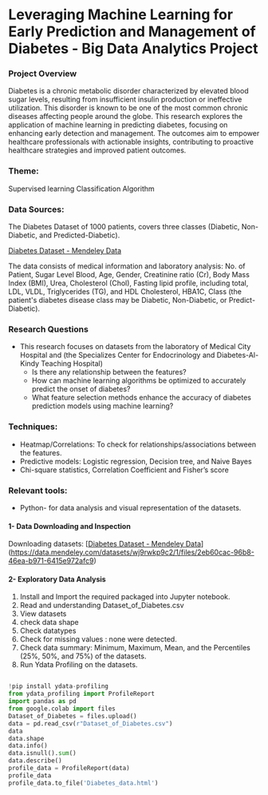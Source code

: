 # Leveraging Machine Learning for Early Prediction and Management of Diabetes -  Big Data Analytics Project 

### Project Overview

Diabetes is a chronic metabolic disorder characterized by elevated blood sugar levels, resulting from insufficient insulin production or ineffective utilization. This disorder is known to be one of the most common chronic diseases affecting people around the globe. 
This research explores the application of machine learning in predicting diabetes, focusing on enhancing early detection and management. The outcomes aim to empower healthcare professionals with actionable insights, contributing to proactive healthcare strategies and improved patient outcomes. 

### Theme: 
Supervised learning Classification Algorithm

### Data Sources:
The Diabetes Dataset of 1000 patients, covers three classes (Diabetic, Non-Diabetic, and Predicted-Diabetic).

[Diabetes Dataset - Mendeley Data](https://data.mendeley.com/datasets/wj9rwkp9c2/1)

The data consists of medical information and laboratory analysis: No. of Patient, Sugar Level Blood, Age, Gender, Creatinine ratio (Cr), Body Mass Index (BMI), Urea, Cholesterol (Chol), Fasting lipid profile, including total, LDL, VLDL, Triglycerides (TG), and HDL Cholesterol, HBA1C, Class (the patient's diabetes disease class may be Diabetic, Non-Diabetic, or Predict-Diabetic).

### Research Questions
- This research focuses on datasets from the laboratory of Medical City Hospital and (the Specializes Center for Endocrinology and Diabetes-Al-Kindy Teaching Hospital)
   - Is there any relationship between the features?
   - How can machine learning algorithms be optimized to accurately predict the onset of diabetes?
   - What feature selection methods enhance the accuracy of diabetes prediction models using machine learning?
     
### Techniques:
- Heatmap/Correlations: To check for relationships/associations between the features.
- Predictive models: Logistic regression, Decision tree, and Naive Bayes
- Chi-square statistics, Correlation Coefficient and Fisher’s score

### Relevant tools:
- Python- for data analysis and visual representation of the datasets.


#### 1- Data Downloading and Inspection
   
Downloading datasets:
[[Diabetes Dataset - Mendeley Data](https://data.mendeley.com/datasets/wj9rwkp9c2/1)](https://data.mendeley.com/datasets/wj9rwkp9c2/1/files/2eb60cac-96b8-46ea-b971-6415e972afc9)


#### 2- Exploratory Data Analysis

1. Install and Import the required packaged into Jupyter notebook.
2. Read and understanding  Dataset_of_Diabetes.csv 
3. View datasets
4. check data shape 
5. Check datatypes 
6. Check for missing values : none were detected.
7. Check data summary: Minimum, Maximum, Mean, and the Percentiles (25%, 50%, and 75%) of the datasets.
8. Run Ydata Profiling on the datasets.

``` Python

!pip install ydata-profiling
from ydata_profiling import ProfileReport
import pandas as pd
from google.colab import files
Dataset_of_Diabetes = files.upload()
data = pd.read_csv(r"Dataset_of_Diabetes.csv")
data
data.shape
data.info()
data.isnull().sum()
data.describe()
profile_data = ProfileReport(data)
profile_data
profile_data.to_file('Diabetes_data.html')

```



 

